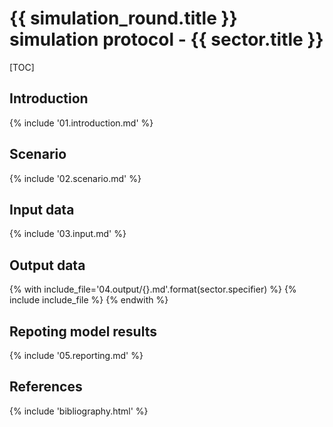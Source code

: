 # {{ simulation_round.title }} simulation protocol - {{ sector.title }}

[TOC]

## Introduction

{% include '01.introduction.md' %}

## Scenario

{% include '02.scenario.md' %}

## Input data

{% include '03.input.md' %}

## Output data

{% with include_file='04.output/{}.md'.format(sector.specifier) %}
{% include include_file %}
{% endwith %}

## Repoting model results

{% include '05.reporting.md' %}

## References

{% include 'bibliography.html' %}

